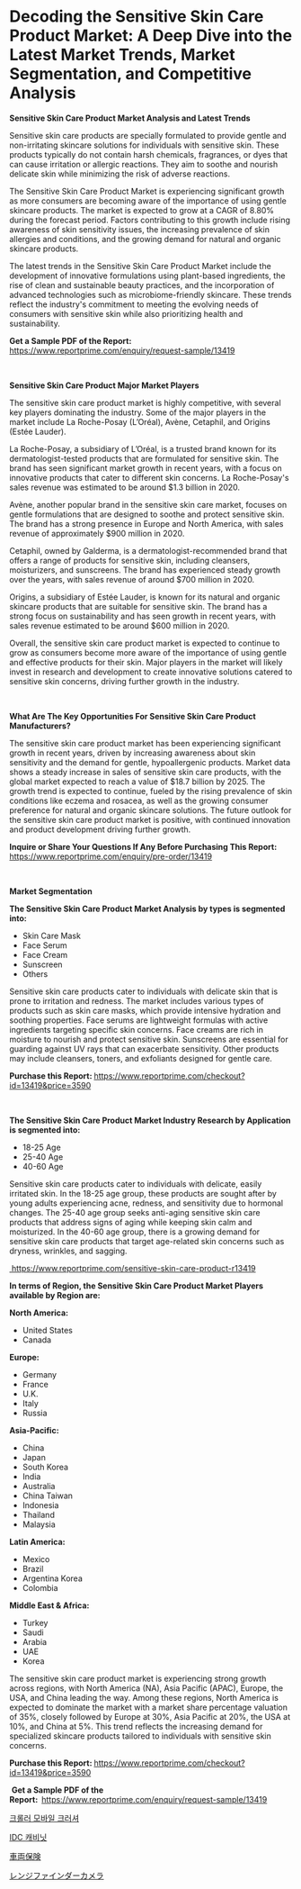 <p><h1>Decoding the Sensitive Skin Care Product Market: A Deep Dive into the Latest Market Trends, Market Segmentation, and Competitive Analysis</h1></p><p><strong>Sensitive Skin Care Product Market Analysis and Latest Trends</strong></p>
<p><p>Sensitive skin care products are specially formulated to provide gentle and non-irritating skincare solutions for individuals with sensitive skin. These products typically do not contain harsh chemicals, fragrances, or dyes that can cause irritation or allergic reactions. They aim to soothe and nourish delicate skin while minimizing the risk of adverse reactions.</p><p>The Sensitive Skin Care Product Market is experiencing significant growth as more consumers are becoming aware of the importance of using gentle skincare products. The market is expected to grow at a CAGR of 8.80% during the forecast period. Factors contributing to this growth include rising awareness of skin sensitivity issues, the increasing prevalence of skin allergies and conditions, and the growing demand for natural and organic skincare products.</p><p>The latest trends in the Sensitive Skin Care Product Market include the development of innovative formulations using plant-based ingredients, the rise of clean and sustainable beauty practices, and the incorporation of advanced technologies such as microbiome-friendly skincare. These trends reflect the industry's commitment to meeting the evolving needs of consumers with sensitive skin while also prioritizing health and sustainability.</p></p>
<p><strong>Get a Sample PDF of the Report:&nbsp;</strong> <a href="https://www.reportprime.com/enquiry/request-sample/13419">https://www.reportprime.com/enquiry/request-sample/13419</a></p>
<p>&nbsp;</p>
<p><strong>Sensitive Skin Care Product Major Market Players</strong></p>
<p><p>The sensitive skin care product market is highly competitive, with several key players dominating the industry. Some of the major players in the market include La Roche-Posay (L’Oréal), Avène, Cetaphil, and Origins (Estée Lauder).</p><p>La Roche-Posay, a subsidiary of L’Oréal, is a trusted brand known for its dermatologist-tested products that are formulated for sensitive skin. The brand has seen significant market growth in recent years, with a focus on innovative products that cater to different skin concerns. La Roche-Posay's sales revenue was estimated to be around $1.3 billion in 2020.</p><p>Avène, another popular brand in the sensitive skin care market, focuses on gentle formulations that are designed to soothe and protect sensitive skin. The brand has a strong presence in Europe and North America, with sales revenue of approximately $900 million in 2020.</p><p>Cetaphil, owned by Galderma, is a dermatologist-recommended brand that offers a range of products for sensitive skin, including cleansers, moisturizers, and sunscreens. The brand has experienced steady growth over the years, with sales revenue of around $700 million in 2020.</p><p>Origins, a subsidiary of Estée Lauder, is known for its natural and organic skincare products that are suitable for sensitive skin. The brand has a strong focus on sustainability and has seen growth in recent years, with sales revenue estimated to be around $600 million in 2020.</p><p>Overall, the sensitive skin care product market is expected to continue to grow as consumers become more aware of the importance of using gentle and effective products for their skin. Major players in the market will likely invest in research and development to create innovative solutions catered to sensitive skin concerns, driving further growth in the industry.</p></p>
<p>&nbsp;</p>
<p><strong>What Are The Key Opportunities For Sensitive Skin Care Product Manufacturers?</strong></p>
<p><p>The sensitive skin care product market has been experiencing significant growth in recent years, driven by increasing awareness about skin sensitivity and the demand for gentle, hypoallergenic products. Market data shows a steady increase in sales of sensitive skin care products, with the global market expected to reach a value of $18.7 billion by 2025. The growth trend is expected to continue, fueled by the rising prevalence of skin conditions like eczema and rosacea, as well as the growing consumer preference for natural and organic skincare solutions. The future outlook for the sensitive skin care product market is positive, with continued innovation and product development driving further growth.</p></p>
<p><strong>Inquire or Share Your Questions If Any Before Purchasing This Report:</strong> <a href="https://www.reportprime.com/enquiry/pre-order/13419">https://www.reportprime.com/enquiry/pre-order/13419</a></p>
<p>&nbsp;</p>
<p><strong>Market Segmentation</strong></p>
<p><strong>The Sensitive Skin Care Product Market Analysis by types is segmented into:</strong></p>
<p><ul><li>Skin Care Mask</li><li>Face Serum</li><li>Face Cream</li><li>Sunscreen</li><li>Others</li></ul></p>
<p><p>Sensitive skin care products cater to individuals with delicate skin that is prone to irritation and redness. The market includes various types of products such as skin care masks, which provide intensive hydration and soothing properties. Face serums are lightweight formulas with active ingredients targeting specific skin concerns. Face creams are rich in moisture to nourish and protect sensitive skin. Sunscreens are essential for guarding against UV rays that can exacerbate sensitivity. Other products may include cleansers, toners, and exfoliants designed for gentle care.</p></p>
<p><strong>Purchase this Report:&nbsp;</strong><a href="https://www.reportprime.com/checkout?id=13419&price=3590">https://www.reportprime.com/checkout?id=13419&price=3590</a></p>
<p>&nbsp;</p>
<p><strong>The Sensitive Skin Care Product Market Industry Research by Application is segmented into:</strong></p>
<p><ul><li>18-25 Age</li><li>25-40 Age</li><li>40-60 Age</li></ul></p>
<p><p>Sensitive skin care products cater to individuals with delicate, easily irritated skin. In the 18-25 age group, these products are sought after by young adults experiencing acne, redness, and sensitivity due to hormonal changes. The 25-40 age group seeks anti-aging sensitive skin care products that address signs of aging while keeping skin calm and moisturized. In the 40-60 age group, there is a growing demand for sensitive skin care products that target age-related skin concerns such as dryness, wrinkles, and sagging.</p></p>
<p><a href="https://www.reportprime.com/sensitive-skin-care-product-r13419">&nbsp;https://www.reportprime.com/sensitive-skin-care-product-r13419</a></p>
<p><strong>In terms of Region, the Sensitive Skin Care Product Market Players available by Region are:</strong></p>
<p>
    <p> <strong> North America: </strong>
        <ul>
            <li>United States</li>
            <li>Canada</li>
        </ul>
        </p> 
    <p> <strong> Europe: </strong>
        <ul>
            <li>Germany</li>
            <li>France</li>
            <li>U.K.</li>
            <li>Italy</li>
            <li>Russia</li>
        </ul>
        </p> 
    <p> <strong> Asia-Pacific: </strong>
        <ul>
            <li>China</li>
            <li>Japan</li>
            <li>South Korea</li>
            <li>India</li>
            <li>Australia</li>
            <li>China Taiwan</li>
            <li>Indonesia</li>
            <li>Thailand</li>
            <li>Malaysia</li>
        </ul>
        </p> 
    <p> <strong> Latin America: </strong>
        <ul>
            <li>Mexico</li>
            <li>Brazil</li>
            <li>Argentina Korea</li>
            <li>Colombia</li>
        </ul>
        </p> 
    <p> <strong> Middle East & Africa: </strong>
        <ul>
            <li>Turkey</li>
            <li>Saudi</li>
            <li>Arabia</li>
            <li>UAE</li>
            <li>Korea</li>
        </ul>
    </p>
    </p>
<p><p>The sensitive skin care product market is experiencing strong growth across regions, with North America (NA), Asia Pacific (APAC), Europe, the USA, and China leading the way. Among these regions, North America is expected to dominate the market with a market share percentage valuation of 35%, closely followed by Europe at 30%, Asia Pacific at 20%, the USA at 10%, and China at 5%. This trend reflects the increasing demand for specialized skincare products tailored to individuals with sensitive skin concerns.</p></p>
<p><strong>Purchase this Report: </strong><a href="https://www.reportprime.com/checkout?id=13419&price=3590">https://www.reportprime.com/checkout?id=13419&price=3590</a></p>
<p>&nbsp;<strong>Get a Sample PDF of the Report:&nbsp;&nbsp;</strong><a href="https://www.reportprime.com/enquiry/request-sample/13419">https://www.reportprime.com/enquiry/request-sample/13419</a></p>
<p><strong></strong></p>
<p><p><a href="https://medium.com/@kirby6567566/%ED%81%AC%EB%A1%A4%EB%9F%AC-%EC%9D%B4%EB%8F%99%EC%8B%9D-%ED%81%AC%EB%9F%AC%EC%85%94-%EC%8B%9C%EC%9E%A5-%EC%A0%84%EB%A7%9D-%EC%82%B0%EC%97%85-%EA%B0%9C%EC%9A%94-%EB%B0%8F-%EC%98%88%EC%B8%A1-2024%EB%85%84%EB%B6%80%ED%84%B0-2031%EB%85%84%EA%B9%8C%EC%A7%80-6e17154d3da1">크롤러 모바일 크러셔</a></p><p><a href="https://medium.com/@wilsoniehn789562023/idc-%EC%BA%90%EB%B9%84%EB%8B%9B-%EC%8B%9C%EC%9E%A5-%EA%B7%9C%EB%AA%A8%EC%99%80-%EC%8B%9C%EC%9E%A5-%EB%8F%99%ED%96%A5-%EC%99%84%EC%A0%84%ED%95%9C-%EC%82%B0%EC%97%85-%EA%B0%9C%EC%9A%94-2024%EB%85%84%EB%B6%80%ED%84%B0-2031%EB%85%84%EA%B9%8C%EC%A7%80-592f5bf9c4c1">IDC 캐비닛</a></p><p><a href="https://medium.com/@levihamilton5801940/%E8%BB%8A%E4%B8%A1%E4%BF%9D%E9%99%BA%E5%B8%82%E5%A0%B4%E3%83%AC%E3%83%9D%E3%83%BC%E3%83%88%E3%81%AF-%E3%81%93%E3%81%AE%E5%B8%82%E5%A0%B4%E3%81%AE%E6%9C%80%E6%96%B0%E3%81%AE%E3%83%88%E3%83%AC%E3%83%B3%E3%83%89%E3%82%84%E6%88%90%E9%95%B7%E6%A9%9F%E4%BC%9A%E3%82%92%E6%98%8E%E3%82%89%E3%81%8B%E3%81%AB%E3%81%97%E3%81%A6%E3%81%84%E3%81%BE%E3%81%99-ec45c98558fd">車両保険</a></p><p><a href="https://medium.com/@mookiesville/%E8%B7%9D%E9%9B%A2%E8%A8%88%E3%82%AB%E3%83%A1%E3%83%A9%E5%B8%82%E5%A0%B4%E5%B1%95%E6%9C%9B-%E6%A5%AD%E7%95%8C%E6%A6%82%E6%B3%81%E3%81%A8%E4%BA%88%E6%B8%AC-2024%E5%B9%B4%E3%81%8B%E3%82%892031%E5%B9%B4%E3%81%BE%E3%81%A7-bd4cc84fa93b">レンジファインダーカメラ</a></p></p>